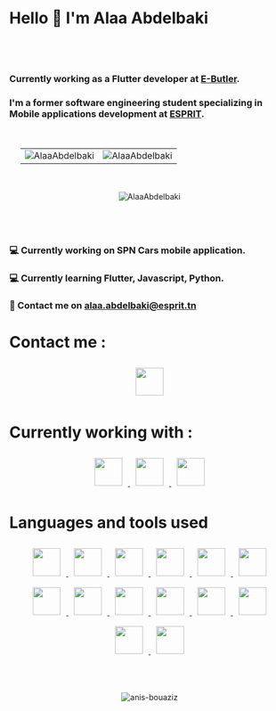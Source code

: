 # Hello 👋 I'm Alaa Abdelbaki

<p style="padding:20px">
    <h3>
        Currently working as a Flutter developer at <a href="https://www.e-butler.com/">E-Butler</a>.
    </h3>
    <h3>
        I'm a former software engineering student specializing in Mobile applications development at <a href="https://esprit.tn">ESPRIT</a>.
    </h3>
</p>

<p style="padding:20px">
    <table no-border>
        <tr>
            <td><img align="center" src="https://github-readme-streak-stats.herokuapp.com/?user=AlaaAbdelbaki&count_private=true&theme=tokyonight" alt="AlaaAbdelbaki" /></td>
            <td><img align="center" src="https://github-readme-stats.vercel.app/api?username=AlaaAbdelbaki&show_icons=true&count_private=true&locale=en&theme=tokyonight" alt="AlaaAbdelbaki" /></td>
        </tr>
    </table>
</p>
<p align='center'><img align="center" src="https://github-readme-stats.vercel.app/api/top-langs?username=AlaaAbdelbaki&show_icons=true&locale=en&count_private=true&theme=tokyonight&layout=compact" alt="AlaaAbdelbaki" /></p>

<p style="padding:20px">
    <h3>
        💻 Currently working on SPN Cars mobile application.
    </h3>
    <h3>
         💻 Currently learning Flutter, Javascript, Python.
    </h3>
    <h3>
        📧 Contact me on <a href="mailto://alaa.abdelbaki@esprit.tn">alaa.abdelbaki@esprit.tn</a>
    </h3>
</p>

# Contact me :

<p align="center">
    <a href="https://www.linkedin.com/in/AlaaAbdelbaki">
        <img src="https://openvisualfx.com/wp-content/uploads/2019/10/linkedin-icon-logo-png-transparent.png" height="50" width="50" style="padding:10px"/>
    </a> 
</p>

# Currently working with :

<p align="center">
    <a href="https://developer.mozilla.org/en-US/docs/Web/JavaScript">
        <img style="padding:10px" src = "https://brandslogos.com/wp-content/uploads/images/large/javascript-logo.png"/ width="50" />
    </a>
    <a href="https://www.mongodb.com/">
        <img style="padding:10px" src = "https://res.cloudinary.com/crunchbase-production/image/upload/c_lpad,f_auto,q_auto:eco,dpr_1/erkxwhl1gd48xfhe2yld"/ width="50" />
    </a>
    <a href="https://flutter.dev/">
        <img style="padding:10px" src = "https://www.kindpng.com/picc/m/355-3557482_flutter-logo-png-transparent-png.png"/ width="50" />
    </a>

</p>

# Languages and tools used

<p align="center">
    <a href="https://developer.mozilla.org/en-US/docs/Web/JavaScript">
        <img style="padding:10px" src = "https://brandslogos.com/wp-content/uploads/images/large/javascript-logo.png"  height="50"/>
    </a>
    <a href="https://www.mongodb.com/">
        <img style="padding:10px" src = "https://res.cloudinary.com/crunchbase-production/image/upload/c_lpad,f_auto,q_auto:eco,dpr_1/erkxwhl1gd48xfhe2yld"  height="50"/>
    </a>
    <a href="https://flutter.dev/">
        <img style="padding:10px" src = "https://www.kindpng.com/picc/m/355-3557482_flutter-logo-png-transparent-png.png" height="50"/>
    </a>
    <a href="https://reactjs.org/">
        <img style="padding:10px" src = "https://upload.wikimedia.org/wikipedia/commons/thumb/a/a7/React-icon.svg/2300px-React-icon.svg.png" height="50"/>
    </a>
    <a href="https://nodejs.org/">
        <img style="padding:10px" src = "https://upload.wikimedia.org/wikipedia/commons/thumb/d/d9/Node.js_logo.svg/1280px-Node.js_logo.svg.png" height="50"/>
    </a>
    <a href="https://java.com/">
        <img style="padding:10px" src = "https://dev.java/assets/images/java-logo-vert-blk.png" height="50"/>
    </a>
    <a href="https://kotlinlang.org/">
        <img style="padding:10px" src = "https://upload.wikimedia.org/wikipedia/commons/thumb/0/06/Kotlin_Icon.svg/2048px-Kotlin_Icon.svg.png" height="50"/>
    </a>
    <a href="https://developer.apple.com/swift/resources/">
        <img style="padding:10px" src = "https://developer.apple.com/swift/images/swift-og.png" height="50"/>
    </a>
    <a href="https://developer.android.com/studio">
        <img style="padding:10px" src = "https://www.thegoandroid.com/wp-content/uploads/2021/05/Untitled-10.png" height="50"/>
    </a>
    <a href="https://developer.apple.com/xcode/">
        <img style="padding:10px" src = "https://upload.wikimedia.org/wikipedia/en/0/0c/Xcode_icon.png" height="50"/>
    </a>
    <a href="https://code.visualstudio.com/">
        <img style="padding:10px" src = "https://upload.wikimedia.org/wikipedia/commons/thumb/9/9a/Visual_Studio_Code_1.35_icon.svg/2048px-Visual_Studio_Code_1.35_icon.svg.png" height="50"/>
    </a>
    <a href="https://git-scm.com/">
        <img style="padding:10px" src = "https://git-scm.com/images/logos/downloads/Git-Icon-1788C.png" height="50"/>
    </a>
    <a href="https://developer.mozilla.org/en-US/docs/Web/HTML">
        <img style="padding:10px" src = "https://upload.wikimedia.org/wikipedia/commons/thumb/6/61/HTML5_logo_and_wordmark.svg/1200px-HTML5_logo_and_wordmark.svg.png" height="50"/>
    </a>
    <a href="https://developer.mozilla.org/en-US/docs/Web/CSS">
        <img style="padding:10px" src = "https://upload.wikimedia.org/wikipedia/commons/thumb/d/d5/CSS3_logo_and_wordmark.svg/1200px-CSS3_logo_and_wordmark.svg.png" height="50"/>
    </a>

</p>

#

<p align="center" style="padding: 20px;"> 
    <img src="https://komarev.com/ghpvc/?username=AlaaAbdelbaki&label=Profile%20views&color=0e75b6&style=flat" alt="anis-bouaziz" /> 
</p>
